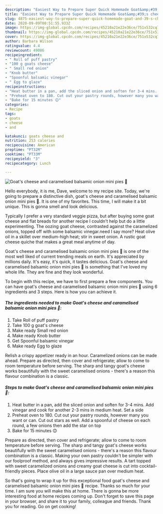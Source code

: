 ```yaml
---
description: "Easiest Way to Prepare Super Quick Homemade Goat&amp;#39;s cheese and caramelised balsamic onion mini pies 🎄"
title: "Easiest Way to Prepare Super Quick Homemade Goat&amp;#39;s cheese and caramelised balsamic onion mini pies 🎄"
slug: 4875-easiest-way-to-prepare-super-quick-homemade-goat-and-39-s-cheese-and-caramelised-balsamic-onion-mini-pies
date: 2020-09-09T00:51:55.933Z
image: https://img-global.cpcdn.com/recipes/45210a21e22e36ce/751x532cq70/goats-cheese-and-caramelised-balsamic-onion-mini-pies-🎄-recipe-main-photo.jpg
thumbnail: https://img-global.cpcdn.com/recipes/45210a21e22e36ce/751x532cq70/goats-cheese-and-caramelised-balsamic-onion-mini-pies-🎄-recipe-main-photo.jpg
cover: https://img-global.cpcdn.com/recipes/45210a21e22e36ce/751x532cq70/goats-cheese-and-caramelised-balsamic-onion-mini-pies-🎄-recipe-main-photo.jpg
author: Barbara Wilson
ratingvalue: 4.4
reviewcount: 49086
recipeingredient:
- " Roll of puff pastry"
- "100 g goats cheese"
- " Small red onion"
- "Knob butter"
- "Spoonful balsamic vinegar"
- " Egg to glaze"
recipeinstructions:
- "Heat butter in a pan, add the sliced onion and soften for 3-4 mins. Add vinegar and cook for another 2-3 mins in medium heat. Set a side"
- "Preheat oven to 180. Cut out your pastry rounds, however many you want or can. Cut out stars as well. Add a spoonful of cheese on each round, a few onions then add the star on top"
- "Bake for 15 minutes 😊"
categories:
- Recipe
tags:
- goats
- cheese
- and

katakunci: goats cheese and 
nutrition: 253 calories
recipecuisine: American
preptime: "PT32M"
cooktime: "PT33M"
recipeyield: "3"
recipecategory: Lunch

---
```



![Goat&#39;s cheese and caramelised balsamic onion mini pies 🎄](https://img-global.cpcdn.com/recipes/45210a21e22e36ce/751x532cq70/goats-cheese-and-caramelised-balsamic-onion-mini-pies-🎄-recipe-main-photo.jpg)

Hello everybody, it is me, Dave, welcome to my recipe site. Today, we're going to prepare a distinctive dish, goat&#39;s cheese and caramelised balsamic onion mini pies 🎄. It is one of my favorites. This time, I will make it a bit unique. This is gonna smell and look delicious.

Typically I prefer a very standard veggie pizza, but after buying some goat cheese and flat breads for another recipe I couldn&#39;t help but do a little experimenting. The oozing goat cheese, contrasted against the caramelized onions, topped off with some balsamic vinegar.need I say more? Heat olive oil in a skillet over medium-high heat; stir in sweet onion. A rustic goat cheese quiche that makes a great meal anytime of day.

Goat&#39;s cheese and caramelised balsamic onion mini pies 🎄 is one of the most well liked of current trending meals on earth. It's appreciated by millions daily. It's easy, it's quick, it tastes delicious. Goat&#39;s cheese and caramelised balsamic onion mini pies 🎄 is something that I've loved my whole life. They are fine and they look wonderful.


To begin with this recipe, we have to first prepare a few components. You can have goat&#39;s cheese and caramelised balsamic onion mini pies 🎄 using 6 ingredients and 3 steps. Here is how you can achieve it.

<!--inarticleads1-->

##### The ingredients needed to make Goat&#39;s cheese and caramelised balsamic onion mini pies 🎄:

1. Take  Roll of puff pastry
1. Take 100 g goat&#39;s cheese
1. Make ready  Small red onion
1. Make ready Knob butter
1. Get Spoonful balsamic vinegar
1. Make ready  Egg to glaze


Relish a crispy appetizer ready in an hour. Caramelized onions can be made ahead. Prepare as directed, then cover and refrigerate; allow to come to room temperature before serving. The sharp and tangy goat&#39;s cheese works beautifully with the sweet caramelised onions - there&#39;s a reason this flavour combination is a classic. 

<!--inarticleads2-->

##### Steps to make Goat&#39;s cheese and caramelised balsamic onion mini pies 🎄:

1. Heat butter in a pan, add the sliced onion and soften for 3-4 mins. Add vinegar and cook for another 2-3 mins in medium heat. Set a side
1. Preheat oven to 180. Cut out your pastry rounds, however many you want or can. Cut out stars as well. Add a spoonful of cheese on each round, a few onions then add the star on top
1. Bake for 15 minutes 😊


Prepare as directed, then cover and refrigerate; allow to come to room temperature before serving. The sharp and tangy goat&#39;s cheese works beautifully with the sweet caramelised onions - there&#39;s a reason this flavour combination is a classic. Making your own pastry couldn&#39;t be simpler with our foolproof method, and always gives impressive results. A tart topped with sweet caramelized onions and creamy goat cheese is cut into cocktail-friendly pieces. Place olive oil in a large sauce pan over medium heat. 

So that's going to wrap it up for this exceptional food goat&#39;s cheese and caramelised balsamic onion mini pies 🎄 recipe. Thanks so much for your time. I am sure you will make this at home. There is gonna be more interesting food at home recipes coming up. Don't forget to save this page in your browser, and share it to your family, colleague and friends. Thank you for reading. Go on get cooking!
